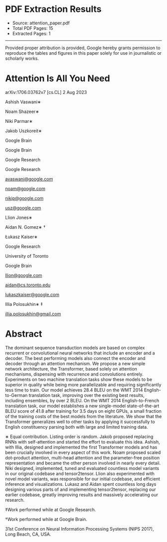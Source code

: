 # PDF Extraction Results
- Source: attention_paper.pdf
- Total PDF Pages: 15
- Extracted Pages: 1

---

Provided proper attribution is provided, Google hereby grants permission to reproduce the tables and figures in this paper solely for use in journalistic or scholarly works.

# Attention Is All You Need

arXiv:1706.03762v7  [cs.CL]  2 Aug 2023

Ashish Vaswani∗

Noam Shazeer∗

Niki Parmar∗

Jakob Uszkoreit∗

Google Brain

Google Brain

Google Research

Google Research

avaswani@google.com

noam@google.com

nikip@google.com

usz@google.com

Llion Jones∗

Aidan N. Gomez∗ †

Łukasz Kaiser∗

Google Research

University of Toronto

Google Brain

llion@google.com

aidan@cs.toronto.edu

lukaszkaiser@google.com

Illia Polosukhin∗ ‡

illia.polosukhin@gmail.com

# Abstract

The dominant sequence transduction models are based on complex recurrent or convolutional neural networks that include an encoder and a decoder. The best performing models also connect the encoder and decoder through an attention mechanism. We propose a new simple network architecture, the Transformer, based solely on attention mechanisms, dispensing with recurrence and convolutions entirely. Experiments on two machine translation tasks show these models to be superior in quality while being more parallelizable and requiring significantly less time to train. Our model achieves 28.4 BLEU on the WMT 2014 English-to-German translation task, improving over the existing best results, including ensembles, by over 2 BLEU. On the WMT 2014 English-to-French translation task, our model establishes a new single-model state-of-the-art BLEU score of 41.8 after training for 3.5 days on eight GPUs, a small fraction of the training costs of the best models from the literature. We show that the Transformer generalizes well to other tasks by applying it successfully to English constituency parsing both with large and limited training data.

∗ Equal contribution. Listing order is random. Jakob proposed replacing RNNs with self-attention and started the effort to evaluate this idea. Ashish, with Illia, designed and implemented the first Transformer models and has been crucially involved in every aspect of this work. Noam proposed scaled dot-product attention, multi-head attention and the parameter-free position representation and became the other person involved in nearly every detail. Niki designed, implemented, tuned and evaluated countless model variants in our original codebase and tensor2tensor. Llion also experimented with novel model variants, was responsible for our initial codebase, and efficient inference and visualizations. Lukasz and Aidan spent countless long days designing various parts of and implementing tensor2tensor, replacing our earlier codebase, greatly improving results and massively accelerating our research.

‡Work performed while at Google Research.

†Work performed while at Google Brain.

31st Conference on Neural Information Processing Systems (NIPS 2017), Long Beach, CA, USA.